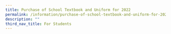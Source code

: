 ```yaml
---
title: Purchase of School Textbook and Uniform for 2022
permalink: /information/purchase-of-school-textbook-and-uniform-for-2022
description: ""
third_nav_title: For Students
---
```

